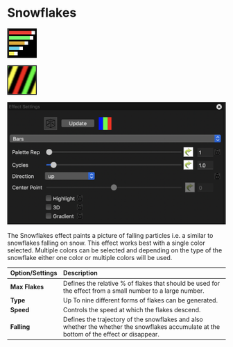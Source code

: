 # Snowflakes

![Icon](../../.gitbook/assets/image%20%28364%29.png)

![Sequencer Grid](../../.gitbook/assets/image%20%28260%29.png)

![](../../.gitbook/assets/image%20%28549%29.png)

The Snowflakes effect paints a picture of falling particles i.e. a similar to snowflakes falling on snow. This effect works best with a single color selected. Multiple colors can be selected and depending on the type of the snowflake either one color or multiple colors will be used.

| Option/Settings | Description |
| :--- | :--- |
| **Max Flakes** | Defines the relative % of flakes that should be used for the effect from a small number to a large number. |
| **Type** | Up To nine different forms of flakes can be generated. |
| **Speed** | Controls the speed at which the flakes descend. |
| **Falling** | Defines the trajectory of the snowflakes and also whether the whether the snowflakes accumulate at the bottom of the effect or disappear. |

